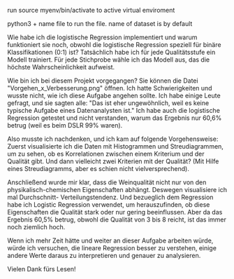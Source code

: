 run source myenv/bin/activate to active virtual enviroment

python3 + name file to run the file.
name of dataset is by default

Wie habe ich die logistische Regression implementiert und warum funktioniert sie noch, obwohl die logistische Regression speziell für binäre Klassifikationen (0:1) ist?
Tatsächlich habe ich für jede Qualitätsstufe ein Modell trainiert. Für jede Stichprobe wähle ich das Modell aus, das die höchste Wahrscheinlichkeit aufweist.

Wie bin ich bei diesem Projekt vorgegangen?
Sie können die Datei "Vorgehen_x_Verbesserung.png" öffnen. Ich hatte Schwierigkeiten und wusste nicht, wie ich diese Aufgabe angehen sollte. Ich habe einige Leute gefragt, und sie sagten alle: "Das ist eher ungewöhnlich, weil es keine typische Aufgabe eines Datenanalysten ist." Ich habe auch die logistische Regression getestet und nicht verstanden, warum das Ergebnis nur 60,6% betrug (weil es beim DSLR 99% waren).

Also musste ich nachdenken, und ich kam auf folgende Vorgehensweise: Zuerst visualisierte ich die Daten mit Histogrammen und Streudiagrammen, um zu sehen, ob es Korrelationen zwischen einem Kriterium und der Qualität gibt. Und dann vielleicht zwei Kriterien mit der Qualität? (Mit Hilfe eines Streudiagramms, aber es schien nicht vielversprechend).

Anschließend wurde mir klar, dass die Weinqualität nicht nur von den physikalisch-chemischen Eigenschaften abhängt. Deswegen visualisiere ich mal Durchschnitt- Verteilungstendenz. Und bezueglich dem Regression habe ich Logistic Regression verwendet, um herauszufinden, ob diese Eigenschaften die Qualität stark oder nur gering beeinflussen. Aber da das Ergebnis 60,5% betrug, obwohl die Qualität von 3 bis 8 reicht, ist das immer noch ziemlich hoch.

Wenn ich mehr Zeit hätte und weiter an dieser Aufgabe arbeiten würde, würde ich versuchen, die lineare Regression besser zu verstehen, einige andere Werte daraus zu interpretieren und genauer zu analysieren.

Vielen Dank fürs Lesen!

